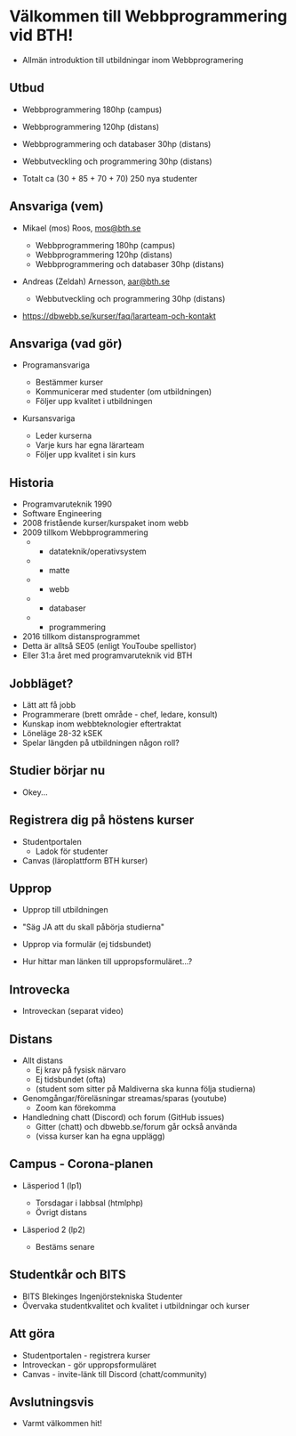 Välkommen till Webbprogrammering vid BTH!
==========================

* Allmän introduktion till utbildningar inom Webbprogramering



Utbud
---------------------------

* Webbprogrammering 180hp (campus)
* Webbprogrammering 120hp (distans)
* Webbprogrammering och databaser 30hp (distans)
* Webbutveckling och programmering 30hp (distans)

* Totalt ca (30 + 85 + 70 + 70) 250 nya studenter



Ansvariga (vem)
---------------------------

* Mikael (mos) Roos, mos@bth.se
    * Webbprogrammering 180hp (campus)
    * Webbprogrammering 120hp (distans)
    * Webbprogrammering och databaser 30hp (distans)

* Andreas (Zeldah) Arnesson, aar@bth.se
    * Webbutveckling och programmering 30hp (distans)

* https://dbwebb.se/kurser/faq/lararteam-och-kontakt



Ansvariga (vad gör)
---------------------------

* Programansvariga
    * Bestämmer kurser
    * Kommunicerar med studenter (om utbildningen)
    * Följer upp kvalitet i utbildningen

* Kursansvariga
    * Leder kurserna
    * Varje kurs har egna lärarteam
    * Följer upp kvalitet i sin kurs



Historia
---------------------------

* Programvaruteknik 1990
* Software Engineering
* 2008 fristående kurser/kurspaket inom webb
* 2009 tillkom Webbprogrammering
    * - datateknik/operativsystem
    * - matte
    * + webb
    * + databaser
    * + programmering
* 2016 tillkom distansprogrammet
* Detta är alltså SE05 (enligt YouToube spellistor)
* Eller 31:a året med programvaruteknik vid BTH



Jobbläget?
---------------------------

* Lätt att få jobb
* Programmerare (brett område - chef, ledare, konsult)
* Kunskap inom webbteknologier eftertraktat
* Löneläge 28-32 kSEK
* Spelar längden på utbildningen någon roll?



Studier börjar nu
---------------------------

* Okey...



Registrera dig på höstens kurser
---------------------------

* Studentportalen
    * Ladok för studenter
* Canvas (läroplattform BTH kurser)



Upprop
---------------------------

* Upprop till utbildningen
* "Säg JA att du skall påbörja studierna"

* Upprop via formulär
   (ej tidsbundet)

* Hur hittar man länken till uppropsformuläret...?



Introvecka
---------------------------

* Introveckan (separat video)



Distans
---------------------------

* Allt distans
    * Ej krav på fysisk närvaro
    * Ej tidsbundet (ofta)
    * (student som sitter på Maldiverna ska kunna följa studierna)
* Genomgångar/föreläsningar streamas/sparas (youtube)
    * Zoom kan förekomma
* Handledning chatt (Discord) och forum (GitHub issues)
    * Gitter (chatt) och dbwebb.se/forum går också använda
    * (vissa kurser kan ha egna upplägg)



Campus - Corona-planen
---------------------------

* Läsperiod 1 (lp1)
    * Torsdagar i labbsal (htmlphp)
    * Övrigt distans

* Läsperiod 2 (lp2)
    * Bestäms senare



Studentkår och BITS
---------------------------

* BITS Blekinges Ingenjörstekniska Studenter
* Övervaka studentkvalitet och kvalitet i utbildningar och kurser



Att göra
---------------------------

* Studentportalen - registrera kurser
* Introveckan - gör uppropsformuläret
* Canvas - invite-länk till Discord (chatt/community)



Avslutningsvis
---------------------------

* Varmt välkommen hit!
